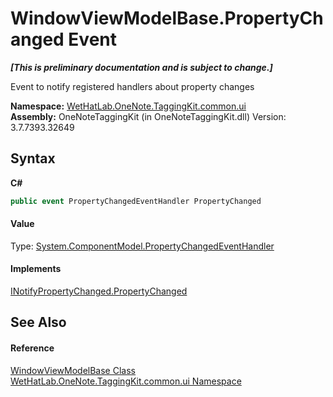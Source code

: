 # WindowViewModelBase.PropertyChanged Event
 _**\[This is preliminary documentation and is subject to change.\]**_

Event to notify registered handlers about property changes

**Namespace:**&nbsp;<a href="043a9407-ac38-b3ac-7348-a6090af495ad.md">WetHatLab.OneNote.TaggingKit.common.ui</a><br />**Assembly:**&nbsp;OneNoteTaggingKit (in OneNoteTaggingKit.dll) Version: 3.7.7393.32649

## Syntax

**C#**<br />
``` C#
public event PropertyChangedEventHandler PropertyChanged
```


#### Value
Type: <a href="http://msdn2.microsoft.com/en-us/library/hyza7z75" target="_blank">System.ComponentModel.PropertyChangedEventHandler</a>

#### Implements
<a href="http://msdn2.microsoft.com/en-us/library/ms133023" target="_blank">INotifyPropertyChanged.PropertyChanged</a><br />

## See Also


#### Reference
<a href="874446c0-97b5-9b14-77fa-860013f5467d.md">WindowViewModelBase Class</a><br /><a href="043a9407-ac38-b3ac-7348-a6090af495ad.md">WetHatLab.OneNote.TaggingKit.common.ui Namespace</a><br />